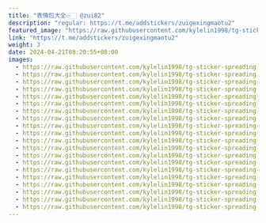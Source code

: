 ```yaml
---
title: "表情包大全👉🏻 @zui82"
description: "regular: https://t.me/addstickers/zuigexingmaotu2"
featured_image: "https://raw.githubusercontent.com/kylelin1998/tg-sticker-spreading-worldwide-images/main/img/5632f2b8-aa5a-4cf8-832b-d05c52ed1237.jpg"
link: "https://t.me/addstickers/zuigexingmaotu2"
weight: 3
date: 2024-04-21T08:20:55+08:00
images:
  - https://raw.githubusercontent.com/kylelin1998/tg-sticker-spreading-worldwide-images/main/img/5632f2b8-aa5a-4cf8-832b-d05c52ed1237.jpg
  - https://raw.githubusercontent.com/kylelin1998/tg-sticker-spreading-worldwide-images/main/img/8022a1a2-22a3-4150-b59d-fd2b3f69f08e.jpg
  - https://raw.githubusercontent.com/kylelin1998/tg-sticker-spreading-worldwide-images/main/img/d558f522-6b3d-4f42-958e-9e7c75844401.jpg
  - https://raw.githubusercontent.com/kylelin1998/tg-sticker-spreading-worldwide-images/main/img/3e0323ae-ee6e-47eb-b4ee-b22f46e2a7e4.jpg
  - https://raw.githubusercontent.com/kylelin1998/tg-sticker-spreading-worldwide-images/main/img/42f58611-2972-4f16-87d8-bd1a01eb5e0d.jpg
  - https://raw.githubusercontent.com/kylelin1998/tg-sticker-spreading-worldwide-images/main/img/e6b0b7db-5301-4495-962c-07ba17f7da45.jpg
  - https://raw.githubusercontent.com/kylelin1998/tg-sticker-spreading-worldwide-images/main/img/0c2f908b-32e5-4fea-8879-1c4f733f999a.jpg
  - https://raw.githubusercontent.com/kylelin1998/tg-sticker-spreading-worldwide-images/main/img/5c50dd86-4972-40ba-85cd-117204adef65.jpg
  - https://raw.githubusercontent.com/kylelin1998/tg-sticker-spreading-worldwide-images/main/img/2063400d-2ce6-4409-aaf9-d22605c943b1.jpg
  - https://raw.githubusercontent.com/kylelin1998/tg-sticker-spreading-worldwide-images/main/img/20c7da75-a8dc-4d52-ba01-025ca0afe793.jpg
  - https://raw.githubusercontent.com/kylelin1998/tg-sticker-spreading-worldwide-images/main/img/ad7170e7-131f-49d5-bb70-e362cbcadda0.jpg
  - https://raw.githubusercontent.com/kylelin1998/tg-sticker-spreading-worldwide-images/main/img/496a5f61-d85a-4a63-8fa8-0e672ff53fdb.jpg
  - https://raw.githubusercontent.com/kylelin1998/tg-sticker-spreading-worldwide-images/main/img/5dffdcbe-4bf1-41f2-959e-ea2efe3c1a6a.jpg
  - https://raw.githubusercontent.com/kylelin1998/tg-sticker-spreading-worldwide-images/main/img/96551204-ba64-478b-a2c7-630db6b2e25b.jpg
  - https://raw.githubusercontent.com/kylelin1998/tg-sticker-spreading-worldwide-images/main/img/d5e03319-a134-47c0-9204-96981283cc3a.jpg
  - https://raw.githubusercontent.com/kylelin1998/tg-sticker-spreading-worldwide-images/main/img/db60a1ca-0452-4dd3-9703-32391934e75f.jpg
  - https://raw.githubusercontent.com/kylelin1998/tg-sticker-spreading-worldwide-images/main/img/af356dde-f032-482d-a83f-8d55ab33685c.jpg
  - https://raw.githubusercontent.com/kylelin1998/tg-sticker-spreading-worldwide-images/main/img/79258c0d-9c18-47cf-a2ec-a45c35baa326.jpg
  - https://raw.githubusercontent.com/kylelin1998/tg-sticker-spreading-worldwide-images/main/img/302945d0-4d2e-4927-8833-52d3c9f05710.jpg
  - https://raw.githubusercontent.com/kylelin1998/tg-sticker-spreading-worldwide-images/main/img/b4a98829-8274-456b-b92a-27ae62456fd3.jpg
---
```

